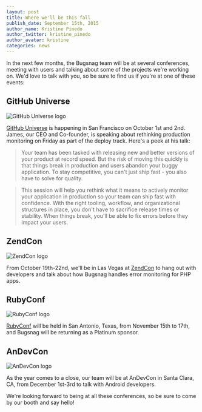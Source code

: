 ```yaml
---
layout: post
title: Where we'll be this fall
publish_date: September 15th, 2015
author_name: Kristine Pinedo
author_twitter: kristine_pinedo
author_avatar: kristine
categories: news
---
```


In the next few months, the Bugsnag team will be at several conferences, meeting with users and talking about some of the projects we're working on. We'd love to talk with you, so be sure to find us if you're at one of these events:

## GitHub Universe

![GitHub Universe logo](/img/posts/github-universe.png)

[GitHub Universe](http://githubuniverse.com/) is happening in San Francisco on October 1st and 2nd. James, our CEO and Co-founder, is speaking about rethinking production monitoring on Friday as part of the deploy track. Here's a peek at his talk:

 > Your team has been tasked with releasing new and better versions of your product at record speed. But the risk of moving this quickly is that things break in production and users abandon your buggy application. To stay competitive, you can't just ship fast - you also have to solve for quality.

 > This session will help you rethink what it means to actively monitor your application in production so your team can ship fast with confidence. With the right tooling, workflow, and organizational structures in place, you don't have to sacrifice release times or stability. When things break, you'll be able to fix errors before they impact your users.

## ZendCon

![ZendCon logo](/img/posts/zendcon.png)

From October 19th-22nd, we'll be in Las Vegas at [ZendCon](http://www.zendcon.com/) to hang out with developers and talk about how Bugsnag handles error monitoring for PHP apps.

## RubyConf

![RubyConf logo](/img/posts/rubyconf.png)

[RubyConf](http://rubyconf.org/) will be held in San Antonio, Texas, from November 15th to 17th, and Bugsnag will be returning as a Platinum sponsor.

## AnDevCon

![AnDevCon logo](/img/posts/andevcon.png)

As the year comes to a close, our team will be at AnDevCon in Santa Clara, CA, from December 1st-3rd to talk with Android developers.

We're looking forward to being at all these conferences, so be sure to come by our booth and say hello!
